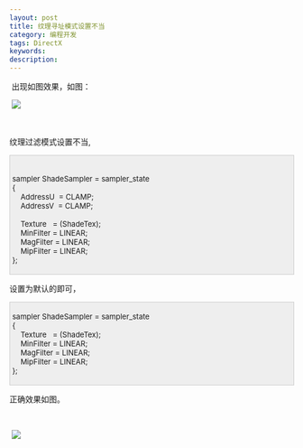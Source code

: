 ```yaml
---
layout: post
title: 纹理寻址模式设置不当
category: 编程开发
tags: DirectX
keywords: 
description: 
---
```


 出现如图效果，如图：

 ![](http://files.note.sdo.com/XbPJ4~kcWZm2wE02k00002)

 

纹理过滤模式设置不当,

<div
style="border-bottom:#cccccc 1px solid;border-left:#cccccc 1px solid;padding-bottom:4px;background-color:#eeeeee;padding-left:4px;width:98%;padding-right:5px;font-size:13px;word-break:break-all;border-top:#cccccc 1px solid;border-right:#cccccc 1px solid;padding-top:4px;">

\
 sampler ShadeSampler = sampler\_state\
 {\
     AddressU  = CLAMP;\
     AddressV  = CLAMP;\
\
     Texture   = (ShadeTex);\
     MinFilter = LINEAR;\
     MagFilter = LINEAR;\
     MipFilter = LINEAR;\
 };

</div>

设置为默认的即可，

<div
style="border-bottom:#cccccc 1px solid;border-left:#cccccc 1px solid;padding-bottom:4px;background-color:#eeeeee;padding-left:4px;width:98%;padding-right:5px;font-size:13px;word-break:break-all;border-top:#cccccc 1px solid;border-right:#cccccc 1px solid;padding-top:4px;">

sampler ShadeSampler = sampler\_state\
 {\
     Texture   = (ShadeTex);\
     MinFilter = LINEAR;\
     MagFilter = LINEAR;\
     MipFilter = LINEAR;\
 };

</div>

正确效果如图。

 

 ![](http://files.note.sdo.com/XbPJ4~kcWZlOwE02w0000b)

 

 

 

 







